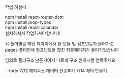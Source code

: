 작업 하실때

npm install react-router-dom <br>
npm install prop-types <br>
npm install react-calander<br>
설치하셔서 작업하셔야합니다!!<br>

각 폴더별로 해당 페이지에서 쓸 모듈 및 컴포넌트가 들어가고<br>
pages 폴더안에 컴포넌트들 합친 최종페이지가 들어가있습니다<br>

임의로 폴더구조 만든거여서 다르게 구조 원하시면 연락주세요<br>

--todo
7/12  해외숙소 데이터 전송추가
7/14  헤더 만들기